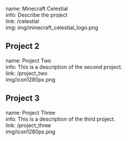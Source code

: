 name: Minecraft Celestial  
info: Describe the project  
link: /celestial  
img: img/minecraft_celestial_logo.png  

## Project 2  
name: Project Two  
info: This is a description of the second project.  
link: /project_two  
img/icon1280px.png  

## Project 3  
name: Project Three  
info: This is a description of the third project.  
link: /project_three  
img/icon1280px.png  
